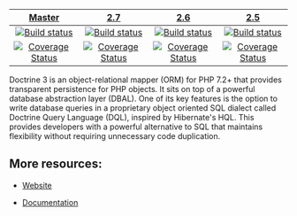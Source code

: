 | [Master][Master] | [2.7][2.7] | [2.6][2.6] | [2.5][2.5] |
|:----------------:|:----------:|:----------:|:----------:|
| [![Build status][Master image]][Master] | [![Build status][2.7 image]][2.7] | [![Build status][2.6 image]][2.6] | [![Build status][2.5 image]][2.5] |
| [![Coverage Status][Master coverage image]][Master coverage] | [![Coverage Status][2.7 coverage image]][2.7 coverage] | [![Coverage Status][2.6 coverage image]][2.6 coverage] | [![Coverage Status][2.5 coverage image]][2.5 coverage] |

Doctrine 3 is an object-relational mapper (ORM) for PHP 7.2+ that provides transparent persistence
for PHP objects. It sits on top of a powerful database abstraction layer (DBAL). One of its key features
is the option to write database queries in a proprietary object oriented SQL dialect called Doctrine Query Language (DQL),
inspired by Hibernate's HQL. This provides developers with a powerful alternative to SQL that maintains flexibility
without requiring unnecessary code duplication.


## More resources:

* [Website](http://www.doctrine-project.org)
* [Documentation](http://docs.doctrine-project.org/projects/doctrine-orm/en/latest/index.html)


  [Master image]: https://img.shields.io/travis/doctrine/doctrine2/master.svg?style=flat-square
  [Master]: https://travis-ci.org/doctrine/doctrine2
  [Master coverage image]: https://img.shields.io/scrutinizer/coverage/g/doctrine/doctrine2/master.svg?style=flat-square
  [Master coverage]: https://scrutinizer-ci.com/g/doctrine/doctrine2/?branch=master
  [2.7 image]: https://img.shields.io/travis/doctrine/doctrine2/2.7.svg?style=flat-square
  [2.7]: https://github.com/doctrine/doctrine2/tree/2.7
  [2.7 coverage image]: https://img.shields.io/scrutinizer/coverage/g/doctrine/doctrine2/2.7.svg?style=flat-square
  [2.7 coverage]: https://scrutinizer-ci.com/g/doctrine/doctrine2/?branch=2.7
  [2.6 image]: https://img.shields.io/travis/doctrine/doctrine2/2.6.svg?style=flat-square
  [2.6]: https://github.com/doctrine/doctrine2/tree/2.6
  [2.6 coverage image]: https://img.shields.io/scrutinizer/coverage/g/doctrine/doctrine2/2.6.svg?style=flat-square
  [2.6 coverage]: https://scrutinizer-ci.com/g/doctrine/doctrine2/?branch=2.6
  [2.5 image]: https://img.shields.io/travis/doctrine/doctrine2/2.5.svg?style=flat-square
  [2.5]: https://github.com/doctrine/doctrine2/tree/2.5
  [2.5 coverage image]: https://img.shields.io/scrutinizer/coverage/g/doctrine/doctrine2/2.5.svg?style=flat-square
  [2.5 coverage]: https://scrutinizer-ci.com/g/doctrine/doctrine2/?branch=2.5
